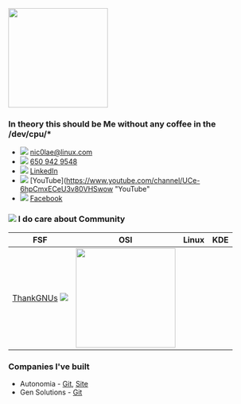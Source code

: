   
<img src="https://github.com/nic0lae/resume/releases/download/staticpics/profilepic.jpg" width="200px" />

### In theory this should be Me without any coffee in the /dev/cpu/*
- ![](https://storage.googleapis.com/material-icons/external-assets/v4/icons/svg/ic_email_black_24px.svg) <a href="mailto:nic0lae@linux.com">nic0lae@linux.com</a>
- ![](https://storage.googleapis.com/material-icons/external-assets/v4/icons/svg/ic_phone_black_24px.svg) <a href="tel:+16509429548">650 942 9548</a>
- ![](https://storage.googleapis.com/material-icons/external-assets/v4/icons/svg/ic_people_black_24px.svg) [LinkedIn](https://www.linkedin.com/in/nic0lae "LinkedIn")
- ![](https://storage.googleapis.com/material-icons/external-assets/v4/icons/svg/ic_videocam_black_24px.svg) [YouTube](https://www.youtube.com/channel/UCe-6hpCmxECeU3v80VHSwow "YouTube"
- ![](https://storage.googleapis.com/material-icons/external-assets/v4/icons/svg/ic_mood_black_24px.svg) [Facebook](https://facebook.com/nic0lae "Facebook")



### ![](https://storage.googleapis.com/material-icons/external-assets/v4/icons/svg/ic_forum_black_24px.svg) I do care about Community
 FSF    | OSI    | Linux  | KDE
--------|--------|--------|--------
[ThankGNUs](https://www.gnu.org/thankgnus/2017supporters.html "ThankGNUs") <img src="https://static.fsf.org/nosvn/associate/crm/1080099.png" /> | <img src="https://github.com/nic0lae/resume/releases/download/staticpics/osimember.png" width="200px" /> | 




### Companies I've built
- Autonomia - [Git](https://github.com/Autonomia "Git"), [Site](http://autonomia.io "Site")
- Gen Solutions - [Git](https://github.com/nic0lae?tab=repositories&q=GenSolutions "Gen Solutions")

